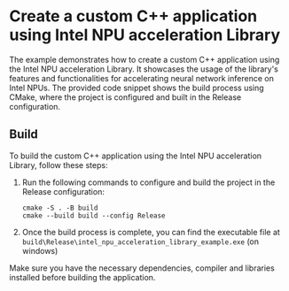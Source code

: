 
# Create a custom C++ application using Intel NPU acceleration Library

The example demonstrates how to create a custom C++ application using the Intel NPU acceleration Library. It showcases the usage of the library's features and functionalities for accelerating neural network inference on Intel NPUs. The provided code snippet shows the build process using CMake, where the project is configured and built in the Release configuration.

## Build

To build the custom C++ application using the Intel NPU acceleration Library, follow these steps:

1. Run the following commands to configure and build the project in the Release configuration:
    ```
    cmake -S . -B build
    cmake --build build --config Release
    ```
2. Once the build process is complete, you can find the executable file at `build\Release\intel_npu_acceleration_library_example.exe` (on windows)

Make sure you have the necessary dependencies, compiler and libraries installed before building the application.
